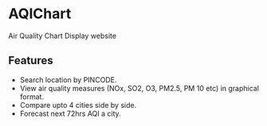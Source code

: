 # AQIChart
Air Quality Chart Display website

## Features
- Search location by PINCODE.
- View air quality measures (NOx, SO2, O3, PM2.5, PM 10 etc) in graphical format.
- Compare upto 4 cities side by side.
- Forecast next 72hrs AQI a city.

